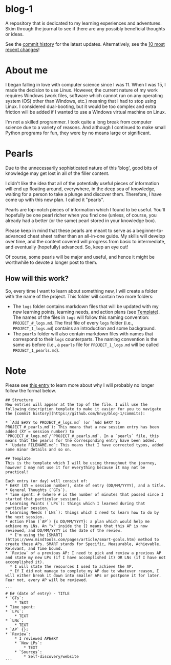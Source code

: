 # blog-1
A repository that is dedicated to my learning experiences and adventures. Skim through the journal to see if there are any possibly beneficial thoughts or ideas.

See the [commit history](https://github.com/hnvy/blog-1/commits/main) for the latest updates. Alternatively, see the [10 most recent changes](https://github.com/hnvy/blog-1/compare/main%5E%5E%5E%5E%5E%5E%5E%5E%5E%5E...main)!

# About me
I began falling in love with computer science since I was 11. When I was 15, I made the decision to use Linux. However, the current nature of my work requires Windows (work files, software which cannot run on any operating system (OS) other than Windows, etc.) meaning that I had to stop using Linux. I considered dual-booting, but it would be too complex and extra friction will be added if I wanted to use a Windows virtual machine on Linux.

I'm not a skilled programmer. I took quite a long break from computer science due to a variety of reasons. And although I continued to make small Python programs for fun, they were by no means large or significant.

# Pearls
Due to the unnecessarily sophisticated nature of this 'blog', good bits of knowledge may get lost in all of the filler content. 

I didn't like the idea that all of the potentially useful pieces of information will end up floating around, everywhere, in the deep sea of knowledge, waiting for a person to take a plunge and discover them. Therefore, I have come up with this new plan. I called it "pearls".

Pearls are top-notch pieces of information which I found to be useful. You'll hopefully be one pearl richer when you find one (unless, of course, you already had a better (or the same) pearl stored in your knowledge box).

Please keep in mind that these pearls are meant to serve as a beginner-to-advanced cheat sheet rather than an all-in-one guide. My skills will develop over time, and the content covered will progress from basic to intermediate, and eventually (hopefully) advanced. So, keep an eye out!

Of course, some pearls will be major and useful, and hence it might be worthwhile to devote a longer post to them.

## How will this work?
So, every time I want to learn about something new, I will create a folder with the name of the project. This folder will contain two more folders:

* The `logs` folder contains markdown files that will be updated with my new learning points, learning needs, and action plans (see [Template](#template)). The names of the files in `logs` will follow this naming convention: `PROJECT_#_logs.md`. The first file of every `logs` folder (i.e., `PROJECT_1_logs.md`) contains an introduction and some background.
* The `pearls` folder will also contain markdown files with names that correspond to their `logs` counterparts. The naming convention is the same as before (i.e., a `pearls` file for `PROJECT_1_logs.md` will be called `PROJECT_1_pearls.md`).

# Note
Please see [this entry](00.%20journal/01.%20logs/journal_1_logs.md#e4-28022022---no-template-no-problem-t) to learn more about why I will probably no longer follow the format below.
~~~
## Structure
New entries will appear at the top of the file. I will use the following description template to make it easier for you to navigate the [commit history](https://github.com/hnvy/blog-1/commits):

* `Add E#XY to PROJECT_#_logs.md` (or `Add E#XY to PROJECT_#_pearls.md`): This means that a new session entry has been added (XY = session number) to `PROJECT_#_logs.md`/`PROJECT_#_pearls.md`. In a `pearls` file, this means that the pearls for the corresponding entry have been added.
* `Update FILENAME.md`: This means that I have corrected typos, added some minor details and so on.

## Template
This is the template which I will be using throughout the journey, however I may not use it for everything because it may not be practical!

Each entry (or day) will consist of:
* E#XY (XY = session number), date of entry (DD/MM/YYYY), and a title.
* General Thoughts (`GTs`).
* Time spent: # (where # is the number of minutes that passed since I started that particular session).
* Learning Points (`LPs`): things which I learned during that particular session.
* Learning Needs (`LNs`): things which I need to learn how to do by the next session.
* Action Plan (`AP`) {x DD/MM/YYYY}: a plan which would help me achieve my LNs. An "x" inside the {} means that this AP is now reviewed, and DD/MM/YYYY is the date of the review.
  * I'm using the [SMART](https://www.mindtools.com/pages/article/smart-goals.htm) method to create these APs. SMART stands for Specific, Measurable, Achievable, Relevant, and Time bound.
* `Review` of a previous AP: I need to pick and review a previous AP and state my new LPs (if I have accomplished it) OR LNs (if I have not accomplished it).
  * I will state the resources I used to achieve the AP.
  * If I did not manage to complete my AP due to whatever reason, I will either break it down into smaller APs or postpone it for later. Fear not, every AP will be reviewed.

```
# E# (date of entry) - TITLE
* `GTs`:
    * TEXT
* Time spent: 
* `LPs`:
    * TEXT
* `LNs`:
    * TEXT
* `AP` {}:
* `Review`:
    * I reviewed APE#XY
    * `New LPs`:
        * TEXT
    * `Sources`:
        * Self-discovery/website
```
~~~
